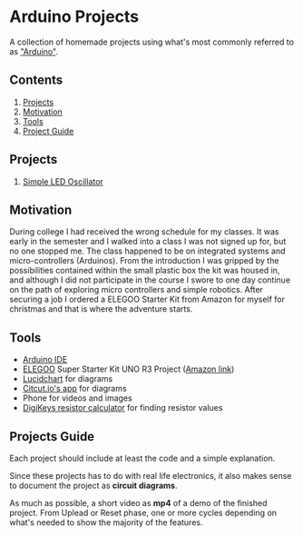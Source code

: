 # Arduino Projects
 
A collection of homemade projects using what's most commonly referred to as ["Arduino"](https://www.arduino.cc/en/guide/introduction).

## Contents

1. [Projects](#project)
1. [Motivation](#motivation)
1. [Tools](#tools)
1. [Project Guide](#project-guide)

## Projects

1. [Simple LED Oscillator](./projects/simple-led-oscillator/simple-led-oscillator.md)

## Motivation

During college I had received the wrong schedule for my classes. It was early in the semester and I walked into a class I was not signed up for, but no one stopped me. The class happened to be on 
integrated systems and micro-controllers (Arduinos). From the introduction I was gripped by the possibilities contained within the small plastic box the kit was housed in, and although I did not participate
in the course I swore to one day continue on the path of exploring micro controllers and simple robotics. After securing a job I ordered a ELEGOO Starter Kit from Amazon for myself for christmas and that is where the adventure starts.

## Tools

- [Arduino IDE](https://www.arduino.cc/en/Main/Software)
- [ELEGOO](https://www.elegoo.com) Super Starter Kit UNO R3 Project ([Amazon link](https://www.amazon.com/ELEGOO-Project-Tutorial-Controller-Projects/dp/B01D8KOZF4))
- [Lucidchart](https://www.lucidchart.com) for diagrams
- [Citcut.io's app](https://www.circuito.io/app) for diagrams
- Phone for videos and images
- [DigiKeys resistor calculator](https://www.digikey.com/en/resources/conversion-calculators/conversion-calculator-resistor-color-code-4-band) for finding resistor values


## Projects Guide

Each project should include at least the code and a simple explanation. 

Since these projects has to do with real life electronics, it also makes sense to document the project as **circuit diagrams**.

As much as possible, a short video as **mp4** of a demo of the finished project. From Uplead or Reset phase, one or more cycles depending on what's needed to show the majority of the features.